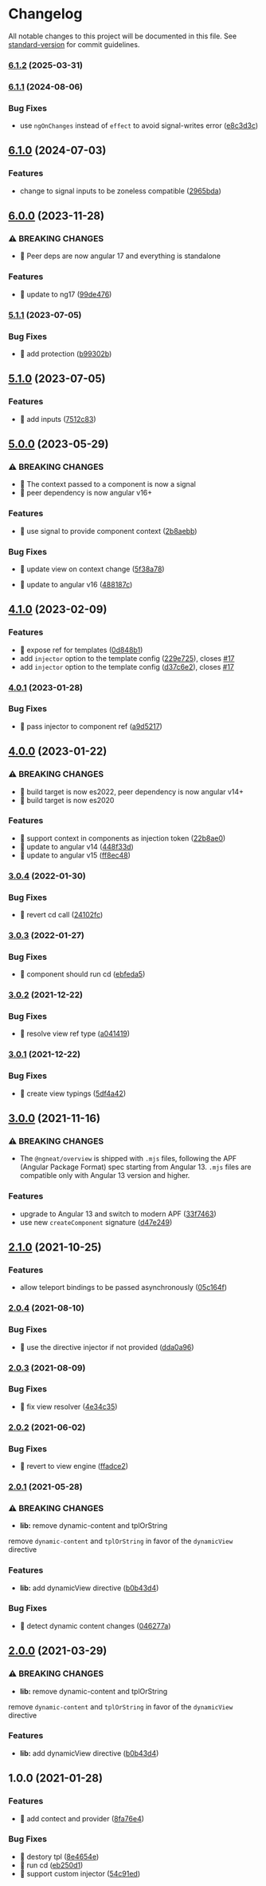 # Changelog

All notable changes to this project will be documented in this file. See [standard-version](https://github.com/conventional-changelog/standard-version) for commit guidelines.

### [6.1.2](https://github.com/ngneat/overview/compare/v6.1.1...v6.1.2) (2025-03-31)

### [6.1.1](https://github.com/ngneat/overview/compare/v6.1.0...v6.1.1) (2024-08-06)


### Bug Fixes

* use `ngOnChanges` instead of `effect` to avoid signal-writes error ([e8c3d3c](https://github.com/ngneat/overview/commit/e8c3d3cf690c1f7a8ada36ce50910ec182876e57))

## [6.1.0](https://github.com/ngneat/overview/compare/v6.0.0...v6.1.0) (2024-07-03)


### Features

* change to signal inputs to be zoneless compatible ([2965bda](https://github.com/ngneat/overview/commit/2965bda3267cee8735a3cfa04e2cef7734961554))

## [6.0.0](https://github.com/ngneat/overview/compare/v5.1.1...v6.0.0) (2023-11-28)


### ⚠ BREAKING CHANGES

* 🧨 Peer deps are now angular 17 and everything is standalone

### Features

* 🎸 update to ng17 ([99de476](https://github.com/ngneat/overview/commit/99de476ae73e802f0fb85d531f95485d459d8481))

### [5.1.1](https://github.com/ngneat/overview/compare/v5.1.0...v5.1.1) (2023-07-05)


### Bug Fixes

* 🐛 add protection ([b99302b](https://github.com/ngneat/overview/commit/b99302bdcc9cef604220b801f7a7102f1c6cf398))

## [5.1.0](https://github.com/ngneat/overview/compare/v5.0.0...v5.1.0) (2023-07-05)


### Features

* 🎸 add inputs ([7512c83](https://github.com/ngneat/overview/commit/7512c83d454329d4a0717ff2655c1301f1a32671))

## [5.0.0](https://github.com/ngneat/overview/compare/v4.1.0...v5.0.0) (2023-05-29)


### ⚠ BREAKING CHANGES

* 🧨 The context passed to a component is now a signal
* 🧨 peer dependency is now angular v16+

### Features

* 🎸 use signal to provide component context ([2b8aebb](https://github.com/ngneat/overview/commit/2b8aebb9224c1e8b4ee86d1100d1cae1c0aa8f31))


### Bug Fixes

* 🐛 update view on context change ([5f38a78](https://github.com/ngneat/overview/commit/5f38a78d15b31da82757538a864adf5a5f6ca3ce))


* 🤖 update to angular v16 ([488187c](https://github.com/ngneat/overview/commit/488187c8b333c916b9a7ba9a2c60196eee0df604))

## [4.1.0](https://github.com/ngneat/overview/compare/v4.0.1...v4.1.0) (2023-02-09)


### Features

* 🎸 expose ref for templates ([0d848b1](https://github.com/ngneat/overview/commit/0d848b1e9ef51192fc26c013b27998fac7555690))
* add `injector` option to the template config ([229e725](https://github.com/ngneat/overview/commit/229e725de3428efeb039cd0f0fd3816d711113f3)), closes [#17](https://github.com/ngneat/overview/issues/17)
* add `injector` option to the template config ([d37c6e2](https://github.com/ngneat/overview/commit/d37c6e2264cba8f8764a195a67275ab47e34ce95)), closes [#17](https://github.com/ngneat/overview/issues/17)

### [4.0.1](https://github.com/ngneat/overview/compare/v4.0.0...v4.0.1) (2023-01-28)


### Bug Fixes

* 🐛 pass injector to component ref ([a9d5217](https://github.com/ngneat/overview/commit/a9d5217e7d94c0552f84ddaefd08325828883fe4))

## [4.0.0](https://github.com/ngneat/overview/compare/v3.0.4...v4.0.0) (2023-01-22)


### ⚠ BREAKING CHANGES

* 🧨 build target is now es2022, peer dependency is now angular v14+
* 🧨 build target is now es2020

### Features

* 🎸 support context in components as injection token ([22b8ae0](https://github.com/ngneat/overview/commit/22b8ae0881fc1b8f64c436b9ac2755c27a576ed2))
* 🎸 update to angular v14 ([448f33d](https://github.com/ngneat/overview/commit/448f33d21e1596da64cca7f80f19df63e6712dfd))
* 🎸 update to angular v15 ([ff8ec48](https://github.com/ngneat/overview/commit/ff8ec48eaf8410a40cc848b2a870864c62cad41b))

### [3.0.4](https://github.com/ngneat/overview/compare/v3.0.3...v3.0.4) (2022-01-30)


### Bug Fixes

* 🐛 revert cd call ([24102fc](https://github.com/ngneat/overview/commit/24102fc671879d729f8d1e585e96ae506a798918))

### [3.0.3](https://github.com/ngneat/overview/compare/v3.0.2...v3.0.3) (2022-01-27)


### Bug Fixes

* 🐛 component should run cd ([ebfeda5](https://github.com/ngneat/overview/commit/ebfeda5b4ef0a368465591ec0bb18870baa993e2))

### [3.0.2](https://github.com/ngneat/overview/compare/v3.0.1...v3.0.2) (2021-12-22)


### Bug Fixes

* 🐛 resolve view ref type ([a041419](https://github.com/ngneat/overview/commit/a0414193207ac4442c37fd6d1016dfb2600ecd2f))

### [3.0.1](https://github.com/ngneat/overview/compare/v3.0.0...v3.0.1) (2021-12-22)


### Bug Fixes

* 🐛 create view typings ([5df4a42](https://github.com/ngneat/overview/commit/5df4a4238942f5ccbc678555b22b93676865efbf))

## [3.0.0](https://github.com/ngneat/overview/compare/v2.1.0...v3.0.0) (2021-11-16)


### ⚠ BREAKING CHANGES

* The `@ngneat/overview` is shipped with `.mjs` files,
following the APF (Angular Package Format) spec starting from Angular 13.
`.mjs` files are compatible only with Angular 13 version and higher.

### Features

* upgrade to Angular 13 and switch to modern APF ([33f7463](https://github.com/ngneat/overview/commit/33f74636847fbf126abb2bbb152f5bb24789f5b1))
* use new `createComponent` signature ([d47e249](https://github.com/ngneat/overview/commit/d47e249d5a323bc9dd1b7bf6514bcbd5c4d4d548))

## [2.1.0](https://github.com/ngneat/overview/compare/v2.0.4...v2.1.0) (2021-10-25)


### Features

* allow teleport bindings to be passed asynchronously ([05c164f](https://github.com/ngneat/overview/commit/05c164f8cb315e0d309f8e4a71d9dff0b85d9021))

### [2.0.4](https://github.com/ngneat/overview/compare/v2.0.3...v2.0.4) (2021-08-10)


### Bug Fixes

* 🐛 use the directive injector if not provided ([dda0a96](https://github.com/ngneat/overview/commit/dda0a96bc0c394f457e061f0f52399483ad89884))

### [2.0.3](https://github.com/ngneat/overview/compare/v2.0.2...v2.0.3) (2021-08-09)


### Bug Fixes

* 🐛 fix view resolver ([4e34c35](https://github.com/ngneat/overview/commit/4e34c35f4e7c84efb1e20f3c31a636d8785a3838))

### [2.0.2](https://github.com/ngneat/overview/compare/v2.0.1...v2.0.2) (2021-06-02)


### Bug Fixes

* 🐛 revert to view engine ([ffadce2](https://github.com/ngneat/overview/commit/ffadce2a952393e8425ea01b8ba8e305143ee6e5))

### [2.0.1](https://github.com/ngneat/overview/compare/v1.0.0...v2.0.1) (2021-05-28)


### ⚠ BREAKING CHANGES

* **lib:** remove dynamic-content and tplOrString

remove `dynamic-content` and `tplOrString` in favor of the `dynamicView` directive

### Features

* **lib:** add dynamicView directive ([b0b43d4](https://github.com/ngneat/overview/commit/b0b43d41740a31571e975ea536e278508a91c3c2))


### Bug Fixes

* 🐛 detect dynamic content changes ([046277a](https://github.com/ngneat/overview/commit/046277a1363549d266f92d5075d673b8ac559404))

## [2.0.0](https://github.com/ngneat/overview/compare/v1.0.0...v2.0.0) (2021-03-29)


### ⚠ BREAKING CHANGES

* **lib:** remove dynamic-content and tplOrString

remove `dynamic-content` and `tplOrString` in favor of the `dynamicView` directive

### Features

* **lib:** add dynamicView directive ([b0b43d4](https://github.com/ngneat/overview/commit/b0b43d41740a31571e975ea536e278508a91c3c2))

## 1.0.0 (2021-01-28)


### Features

* 🎸 add contect and provider ([8fa76e4](https://github.com/ngneat/overview/commit/8fa76e4d30e60b02adae396cda7fbe272e989978))


### Bug Fixes

* 🐛 destory tpl ([8e4654e](https://github.com/ngneat/overview/commit/8e4654ee74eb8a92e474d4f0170498fc4fd22532))
* 🐛 run cd ([eb250d1](https://github.com/ngneat/overview/commit/eb250d10c8e5b3c19d5cce454a958123d0d5f3a5))
* 🐛 support custom injector ([54c91ed](https://github.com/ngneat/overview/commit/54c91ede16e5ec6330773376df3518f2c1fdc537))
